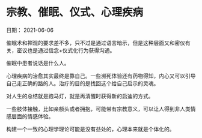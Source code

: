 # 宗教、催眠、仪式、心理疾病

日期： 2021-06-06

催眠术和禅观的要求差不多，只不过是通过语言暗示，但是这种层面又和密仪有关，密议也是通过信念+仪式化行为获得沟通。

催眠中患者说话是什么人。

心理疾病的治愈其实最终是靠自己。一些濒死体验还有药物得知，内心又可以引导自己走正确的路的人。治疗的目的是找回这个给自己启示的灵魂。

对人生的总结就是跑马灯，就是再清醒时获得新的启迪的方式。

一些肢体接触，比如亲额头或者拥抱，可能带有宗教意义，可以让人得到非人类情感层面的情感体验。

构建一个一致的心理学理论可能是没有益处的，心理本来就是个体化的。

